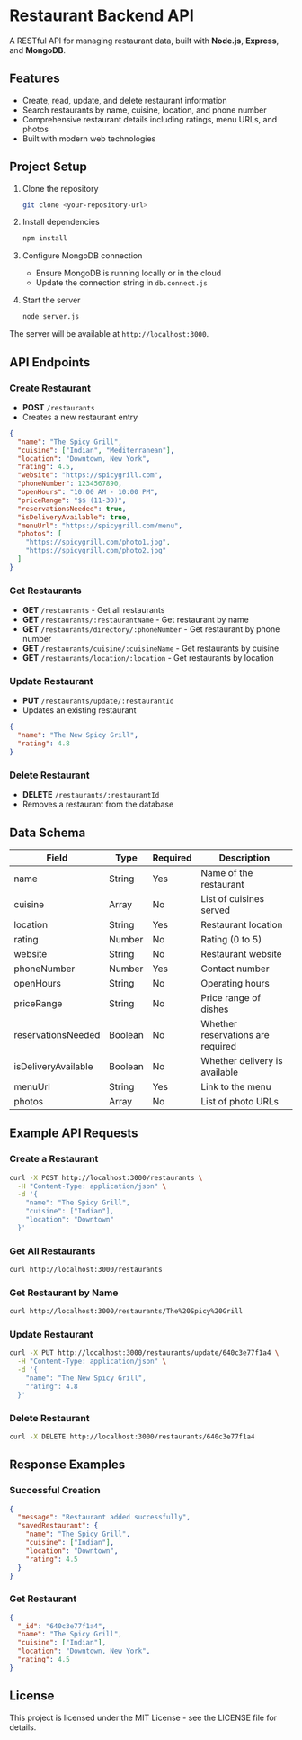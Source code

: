 # Restaurant Backend API

A RESTful API for managing restaurant data, built with **Node.js**, **Express**, and **MongoDB**.

## Features

- Create, read, update, and delete restaurant information
- Search restaurants by name, cuisine, location, and phone number
- Comprehensive restaurant details including ratings, menu URLs, and photos
- Built with modern web technologies

## Project Setup

1. Clone the repository
   ```bash
   git clone <your-repository-url>
   ```

2. Install dependencies
   ```bash
   npm install
   ```

3. Configure MongoDB connection
   - Ensure MongoDB is running locally or in the cloud
   - Update the connection string in `db.connect.js`

4. Start the server
   ```bash
   node server.js
   ```

The server will be available at `http://localhost:3000`.

## API Endpoints

### Create Restaurant
- **POST** `/restaurants`
- Creates a new restaurant entry
```json
{
  "name": "The Spicy Grill",
  "cuisine": ["Indian", "Mediterranean"],
  "location": "Downtown, New York",
  "rating": 4.5,
  "website": "https://spicygrill.com",
  "phoneNumber": 1234567890,
  "openHours": "10:00 AM - 10:00 PM",
  "priceRange": "$$ (11-30)",
  "reservationsNeeded": true,
  "isDeliveryAvailable": true,
  "menuUrl": "https://spicygrill.com/menu",
  "photos": [
    "https://spicygrill.com/photo1.jpg",
    "https://spicygrill.com/photo2.jpg"
  ]
}
```

### Get Restaurants
- **GET** `/restaurants` - Get all restaurants
- **GET** `/restaurants/:restaurantName` - Get restaurant by name
- **GET** `/restaurants/directory/:phoneNumber` - Get restaurant by phone number
- **GET** `/restaurants/cuisine/:cuisineName` - Get restaurants by cuisine
- **GET** `/restaurants/location/:location` - Get restaurants by location

### Update Restaurant
- **PUT** `/restaurants/update/:restaurantId`
- Updates an existing restaurant
```json
{
  "name": "The New Spicy Grill",
  "rating": 4.8
}
```

### Delete Restaurant
- **DELETE** `/restaurants/:restaurantId`
- Removes a restaurant from the database

## Data Schema

| Field | Type | Required | Description |
|-------|------|----------|-------------|
| name | String | Yes | Name of the restaurant |
| cuisine | Array | No | List of cuisines served |
| location | String | Yes | Restaurant location |
| rating | Number | No | Rating (0 to 5) |
| website | String | No | Restaurant website |
| phoneNumber | Number | Yes | Contact number |
| openHours | String | No | Operating hours |
| priceRange | String | No | Price range of dishes |
| reservationsNeeded | Boolean | No | Whether reservations are required |
| isDeliveryAvailable | Boolean | No | Whether delivery is available |
| menuUrl | String | Yes | Link to the menu |
| photos | Array | No | List of photo URLs |

## Example API Requests

### Create a Restaurant
```bash
curl -X POST http://localhost:3000/restaurants \
  -H "Content-Type: application/json" \
  -d '{
    "name": "The Spicy Grill",
    "cuisine": ["Indian"],
    "location": "Downtown"
  }'
```

### Get All Restaurants
```bash
curl http://localhost:3000/restaurants
```

### Get Restaurant by Name
```bash
curl http://localhost:3000/restaurants/The%20Spicy%20Grill
```

### Update Restaurant
```bash
curl -X PUT http://localhost:3000/restaurants/update/640c3e77f1a4 \
  -H "Content-Type: application/json" \
  -d '{
    "name": "The New Spicy Grill",
    "rating": 4.8
  }'
```

### Delete Restaurant
```bash
curl -X DELETE http://localhost:3000/restaurants/640c3e77f1a4
```

## Response Examples

### Successful Creation
```json
{
  "message": "Restaurant added successfully",
  "savedRestaurant": {
    "name": "The Spicy Grill",
    "cuisine": ["Indian"],
    "location": "Downtown",
    "rating": 4.5
  }
}
```

### Get Restaurant
```json
{
  "_id": "640c3e77f1a4",
  "name": "The Spicy Grill",
  "cuisine": ["Indian"],
  "location": "Downtown, New York",
  "rating": 4.5
}
```

## License

This project is licensed under the MIT License - see the LICENSE file for details.
